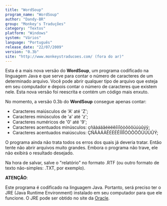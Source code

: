 ```yaml
---
title: "WordSoup"
program_name: "WordSoup"
author: "Dandy-BR"
group: "Monkey's Traduções"
category: "Textos"
platform: "Windows"
system: "Vários"
language: "Português"
release_date: "22/07/2009"
version: "0.3b"
site: "http://www.monkeystraducoes.com/ (fora do ar)"
---
```

Esta é a mais nova versão do <b>WordSoup</b>, um programa codificado na linguagem Java e que serve para contar o número de caracteres de um determinado arquivo. Você pode abrir qualquer tipo de arquivo que esteja em seu computador e depois contar o número de caracteres que existem nele. Esta nova versão foi reescrita e contém um código mais enxuto.

No momento, a versão 0.3b do <b>WordSoup</b> consegue apenas contar:

- Caracteres maiúsculos de 'A' até 'Z';
- Caracteres minúsculos de 'a' até 'z';
- Caracteres numéricos de '0' até '9';
- Caracteres acentuados minúsculos: çñãàáäâéèëêíìïîóòõöôüúùûýÿ;
- Caracteres acentuados maiúsculos: ÇÑÃÀÁÄÊÉÈËÊÍÌÏÎÓÒÕÖÔÜÚÙÛÝ;

O programa ainda não trata todos os erros dos quais já deveria tratar. Então tente não abrir arquivos muito grandes. Embora o programa não trave, ele não exibirá o resultado desejado.

Na hora de salvar, salve o "relatório" no formato .RTF (ou outro formato de texto não-simples: .TXT, por exemplo).

<b>ATENÇÃO</b>:

Este programa é codificado na linguagem Java. Portanto, será preciso ter o JRE (Java Runtime Environment) instalado em seu computador para que ele funcione. O JRE pode ser obtido no site da <a href="https://www.java.com/pt-BR/download/manual.jsp">Oracle</a>.
